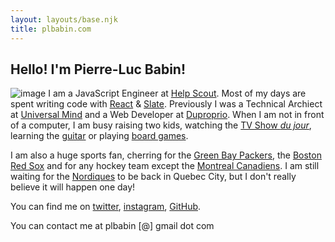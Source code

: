 ```yaml
---
layout: layouts/base.njk
title: plbabin.com
---
```


## Hello! I'm Pierre-Luc Babin!

![image](https://www.gravatar.com/avatar/71bc55f8402e72d15a57cd37bf68ae89?s=60)
I am a JavaScript Engineer at [Help Scout](https://helpscout.com/). Most of my days are spent writing code with [React](https://reactjs.org/) & [Slate](https://docs.slatejs.org/). Previously I was a Technical Archiect at [Universal Mind](https://universalmind.com/) and a Web Developer at [Duproprio](https://duproprio.com/). When I am not in front of a computer, I am busy raising two kids, watching the [TV Show _du jour_](https://www.tvtime.com/en/user/903430/profile), learning the [guitar](https://www.gretschguitars.com/gear/build/hollow-body/g5410t-electromatic-rat-rod-hollow-body-single-cut-with-bigsby/2506811569) or playing [board games](https://boardgamegeek.com/user/plbabin).

I am also a huge sports fan, cherring for the [Green Bay Packers](https://en.wikipedia.org/wiki/Green_Bay_Packers), the [Boston Red Sox](https://en.wikipedia.org/wiki/Boston_Red_Sox) and for any hockey team except the [Montreal Canadiens](https://en.wikipedia.org/wiki/Montreal_Canadiens). I am still waiting for the [Nordiques](https://en.wikipedia.org/wiki/Quebec_Nordiques) to be back in Quebec City, but I don't really believe it will happen one day!

You can find me on [twitter](https://twitter.com/plbabin), [instagram](https://instagram.com/plbabin), [GitHub](https://github.com/plbabin).

You can contact me at plbabin [@] gmail dot com
